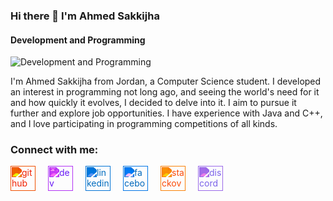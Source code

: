 ### Hi there 👋 I'm Ahmed Sakkijha

#### Development and Programming
![Development and Programming](https://github.blog/wp-content/uploads/2023/09/1200x630-Blog-Master-Half@2x.png?resize=1600%2C850)

I'm Ahmed Sakkijha from Jordan, a Computer Science student. I developed an interest in programming not long ago, and seeing the world's need for it and how quickly it evolves, I decided to delve into it. I aim to pursue it further and explore job opportunities. I have experience with Java and C++, and I love participating in programming competitions of all kinds.

### Connect with me:

<div style="display: flex; gap: 20px;">

<a href="https://github.com/AhmedSakkijha" target="_blank">
  <img src="https://cdn.jsdelivr.net/npm/simple-icons@3.0.1/icons/github.svg" alt="github" height="40" style="filter: invert(24%) sepia(77%) saturate(6364%) hue-rotate(1deg) brightness(92%) contrast(107%); transition: transform 0.3s;" onmouseover="this.style.transform='scale(1.2)'" onmouseout="this.style.transform='scale(1)'"/>
</a>

<a href="https://dev.to/Marksakkijha" target="_blank">
  <img src="https://cdn.jsdelivr.net/npm/simple-icons@3.0.1/icons/dev-dot-to.svg" alt="dev" height="40" style="filter: invert(19%) sepia(90%) saturate(6623%) hue-rotate(260deg) brightness(90%) contrast(115%); transition: transform 0.3s;" onmouseover="this.style.transform='scale(1.2)'" onmouseout="this.style.transform='scale(1)'"/>
</a>

<a href="https://www.linkedin.com/in/AhmedSakkijha/" target="_blank">
  <img src="https://cdn.jsdelivr.net/npm/simple-icons@3.0.1/icons/linkedin.svg" alt="linkedin" height="40" style="filter: invert(36%) sepia(84%) saturate(7487%) hue-rotate(193deg) brightness(94%) contrast(101%); transition: transform 0.3s;" onmouseover="this.style.transform='scale(1.2)'" onmouseout="this.style.transform='scale(1)'"/>
</a>

<a href="https://www.facebook.com/https://www.facebook.com/ahmadsk.sakijha.1?mibextid=ZbWKwL" target="_blank">
  <img src="https://cdn.jsdelivr.net/npm/simple-icons@3.0.1/icons/facebook.svg" alt="facebook" height="40" style="filter: invert(25%) sepia(82%) saturate(7461%) hue-rotate(194deg) brightness(94%) contrast(106%); transition: transform 0.3s;" onmouseover="this.style.transform='scale(1.2)'" onmouseout="this.style.transform='scale(1)'"/>
</a>

<a href="https://stackoverflow.com/users/https://stackoverflow.com/users/23058477/ahmed-rafiq-sakkijha" target="_blank">
  <img src="https://cdn.jsdelivr.net/npm/simple-icons@3.0.1/icons/stackoverflow.svg" alt="stackoverflow" height="40" style="filter: invert(31%) sepia(70%) saturate(3080%) hue-rotate(357deg) brightness(98%) contrast(100%); transition: transform 0.3s;" onmouseover="this.style.transform='scale(1.2)'" onmouseout="this.style.transform='scale(1)'"/>
</a>

<a href="https://discord.com" target="_blank">
  <img src="https://cdn.jsdelivr.net/npm/simple-icons@3.0.1/icons/discord.svg" alt="discord" height="40" style="filter: invert(43%) sepia(57%) saturate(3712%) hue-rotate(229deg) brightness(93%) contrast(96%); transition: transform 0.3s;" onmouseover="this.style.transform='scale(1.2)'" onmouseout="this.style.transform='scale(1)'"/>
</a>

</div>
